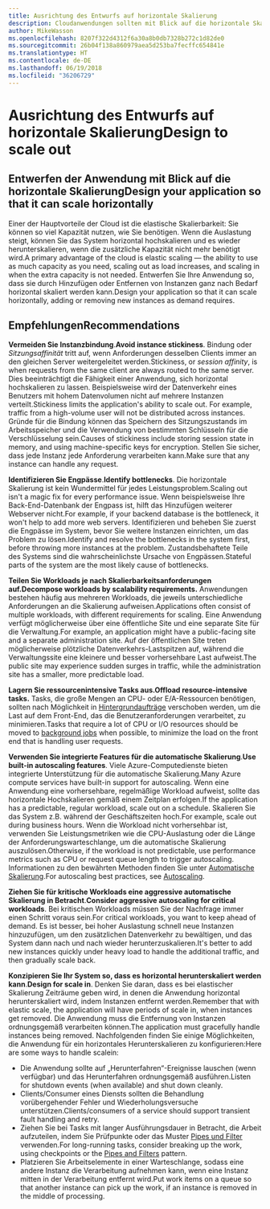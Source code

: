 ```yaml
---
title: Ausrichtung des Entwurfs auf horizontale Skalierung
description: Cloudanwendungen sollten mit Blick auf die horizontale Skalierung entworfen werden.
author: MikeWasson
ms.openlocfilehash: 8207f322d4312f6a30a8b0db7328b272c1d82de0
ms.sourcegitcommit: 26b04f138a860979aea5d253ba7fecffc654841e
ms.translationtype: HT
ms.contentlocale: de-DE
ms.lasthandoff: 06/19/2018
ms.locfileid: "36206729"
---
```

# <a name="design-to-scale-out"></a><span data-ttu-id="01f9b-103">Ausrichtung des Entwurfs auf horizontale Skalierung</span><span class="sxs-lookup"><span data-stu-id="01f9b-103">Design to scale out</span></span>

## <a name="design-your-application-so-that-it-can-scale-horizontally"></a><span data-ttu-id="01f9b-104">Entwerfen der Anwendung mit Blick auf die horizontale Skalierung</span><span class="sxs-lookup"><span data-stu-id="01f9b-104">Design your application so that it can scale horizontally</span></span>

<span data-ttu-id="01f9b-105">Einer der Hauptvorteile der Cloud ist die elastische Skalierbarkeit: Sie können so viel Kapazität nutzen, wie Sie benötigen. Wenn die Auslastung steigt, können Sie das System horizontal hochskalieren und es wieder herunterskalieren, wenn die zusätzliche Kapazität nicht mehr benötigt wird.</span><span class="sxs-lookup"><span data-stu-id="01f9b-105">A primary advantage of the cloud is elastic scaling &mdash; the ability to use as much capacity as you need, scaling out as load increases, and scaling in when the extra capacity is not needed.</span></span> <span data-ttu-id="01f9b-106">Entwerfen Sie Ihre Anwendung so, dass sie durch Hinzufügen oder Entfernen von Instanzen ganz nach Bedarf horizontal skaliert werden kann.</span><span class="sxs-lookup"><span data-stu-id="01f9b-106">Design your application so that it can scale horizontally, adding or removing new instances as demand requires.</span></span>

## <a name="recommendations"></a><span data-ttu-id="01f9b-107">Empfehlungen</span><span class="sxs-lookup"><span data-stu-id="01f9b-107">Recommendations</span></span>

<span data-ttu-id="01f9b-108">**Vermeiden Sie Instanzbindung**.</span><span class="sxs-lookup"><span data-stu-id="01f9b-108">**Avoid instance stickiness**.</span></span> <span data-ttu-id="01f9b-109">Bindung oder *Sitzungsaffinität* tritt auf, wenn Anforderungen desselben Clients immer an den gleichen Server weitergeleitet werden.</span><span class="sxs-lookup"><span data-stu-id="01f9b-109">Stickiness, or *session affinity*, is when requests from the same client are always routed to the same server.</span></span> <span data-ttu-id="01f9b-110">Dies beeinträchtigt die Fähigkeit einer Anwendung, sich horizontal hochskalieren zu lassen. Beispielsweise wird der Datenverkehr eines Benutzers mit hohem Datenvolumen nicht auf mehrere Instanzen verteilt.</span><span class="sxs-lookup"><span data-stu-id="01f9b-110">Stickiness limits the application's ability to scale out. For example, traffic from a high-volume user will not be distributed across instances.</span></span> <span data-ttu-id="01f9b-111">Gründe für die Bindung können das Speichern des Sitzungszustands im Arbeitsspeicher und die Verwendung von bestimmten Schlüsseln für die Verschlüsselung sein.</span><span class="sxs-lookup"><span data-stu-id="01f9b-111">Causes of stickiness include storing session state in memory, and using machine-specific keys for encryption.</span></span> <span data-ttu-id="01f9b-112">Stellen Sie sicher, dass jede Instanz jede Anforderung verarbeiten kann.</span><span class="sxs-lookup"><span data-stu-id="01f9b-112">Make sure that any instance can handle any request.</span></span> 

<span data-ttu-id="01f9b-113">**Identifizieren Sie Engpässe**.</span><span class="sxs-lookup"><span data-stu-id="01f9b-113">**Identify bottlenecks**.</span></span> <span data-ttu-id="01f9b-114">Die horizontale Skalierung ist kein Wundermittel für jedes Leistungsproblem.</span><span class="sxs-lookup"><span data-stu-id="01f9b-114">Scaling out isn't a magic fix for every performance issue.</span></span> <span data-ttu-id="01f9b-115">Wenn beispielsweise Ihre Back-End-Datenbank der Engpass ist, hilft das Hinzufügen weiterer Webserver nicht.</span><span class="sxs-lookup"><span data-stu-id="01f9b-115">For example, if your backend database is the bottleneck, it won't help to add more web servers.</span></span> <span data-ttu-id="01f9b-116">Identifizieren und beheben Sie zuerst die Engpässe im System, bevor Sie weitere Instanzen einrichten, um das Problem zu lösen.</span><span class="sxs-lookup"><span data-stu-id="01f9b-116">Identify and resolve the bottlenecks in the system first, before throwing more instances at the problem.</span></span> <span data-ttu-id="01f9b-117">Zustandsbehaftete Teile des Systems sind die wahrscheinlichste Ursache von Engpässen.</span><span class="sxs-lookup"><span data-stu-id="01f9b-117">Stateful parts of the system are the most likely cause of bottlenecks.</span></span> 

<span data-ttu-id="01f9b-118">**Teilen Sie Workloads je nach Skalierbarkeitsanforderungen auf.**</span><span class="sxs-lookup"><span data-stu-id="01f9b-118">**Decompose workloads by scalability requirements.**</span></span>  <span data-ttu-id="01f9b-119">Anwendungen bestehen häufig aus mehreren Workloads, die jeweils unterschiedliche Anforderungen an die Skalierung aufweisen.</span><span class="sxs-lookup"><span data-stu-id="01f9b-119">Applications often consist of multiple workloads, with different requirements for scaling.</span></span> <span data-ttu-id="01f9b-120">Eine Anwendung verfügt möglicherweise über eine öffentliche Site und eine separate Site für die Verwaltung.</span><span class="sxs-lookup"><span data-stu-id="01f9b-120">For example, an application might have a public-facing site and a separate administration site.</span></span> <span data-ttu-id="01f9b-121">Auf der öffentlichen Site treten möglicherweise plötzliche Datenverkehrs-Lastspitzen auf, während die Verwaltungssite eine kleinere und besser vorhersehbare Last aufweist.</span><span class="sxs-lookup"><span data-stu-id="01f9b-121">The public site may experience sudden surges in traffic, while the administration site has a smaller, more predictable load.</span></span> 

<span data-ttu-id="01f9b-122">**Lagern Sie ressourcenintensive Tasks aus.**</span><span class="sxs-lookup"><span data-stu-id="01f9b-122">**Offload resource-intensive tasks.**</span></span> <span data-ttu-id="01f9b-123">Tasks, die große Mengen an CPU- oder E/A-Ressourcen benötigen, sollten nach Möglichkeit in [Hintergrundaufträge][background-jobs] verschoben werden, um die Last auf dem Front-End, das die Benutzeranforderungen verarbeitet, zu minimieren.</span><span class="sxs-lookup"><span data-stu-id="01f9b-123">Tasks that require a lot of CPU or I/O resources should be moved to [background jobs][background-jobs] when possible, to minimize the load on the front end that is handling user requests.</span></span>

<span data-ttu-id="01f9b-124">**Verwenden Sie integrierte Features für die automatische Skalierung**.</span><span class="sxs-lookup"><span data-stu-id="01f9b-124">**Use built-in autoscaling features**.</span></span> <span data-ttu-id="01f9b-125">Viele Azure-Computedienste bieten integrierte Unterstützung für die automatische Skalierung.</span><span class="sxs-lookup"><span data-stu-id="01f9b-125">Many Azure compute services have built-in support for autoscaling.</span></span> <span data-ttu-id="01f9b-126">Wenn eine Anwendung eine vorhersehbare, regelmäßige Workload aufweist, sollte das horizontale Hochskalieren gemäß einem Zeitplan erfolgen.</span><span class="sxs-lookup"><span data-stu-id="01f9b-126">If the application has a predictable, regular workload, scale out on a schedule.</span></span> <span data-ttu-id="01f9b-127">Skalieren Sie das System z.B. während der Geschäftszeiten hoch.</span><span class="sxs-lookup"><span data-stu-id="01f9b-127">For example, scale out during business hours.</span></span> <span data-ttu-id="01f9b-128">Wenn die Workload nicht vorhersehbar ist, verwenden Sie Leistungsmetriken wie die CPU-Auslastung oder die Länge der Anforderungswarteschlange, um die automatische Skalierung auszulösen.</span><span class="sxs-lookup"><span data-stu-id="01f9b-128">Otherwise, if the workload is not predictable, use performance metrics such as CPU or request queue length to trigger autoscaling.</span></span> <span data-ttu-id="01f9b-129">Informationen zu den bewährten Methoden finden Sie unter [Automatische Skalierung][autoscaling].</span><span class="sxs-lookup"><span data-stu-id="01f9b-129">For autoscaling best practices, see [Autoscaling][autoscaling].</span></span>

<span data-ttu-id="01f9b-130">**Ziehen Sie für kritische Workloads eine aggressive automatische Skalierung in Betracht**.</span><span class="sxs-lookup"><span data-stu-id="01f9b-130">**Consider aggressive autoscaling for critical workloads**.</span></span> <span data-ttu-id="01f9b-131">Bei kritischen Workloads müssen Sie der Nachfrage immer einen Schritt voraus sein.</span><span class="sxs-lookup"><span data-stu-id="01f9b-131">For critical workloads, you want to keep ahead of demand.</span></span> <span data-ttu-id="01f9b-132">Es ist besser, bei hoher Auslastung schnell neue Instanzen hinzuzufügen, um den zusätzlichen Datenverkehr zu bewältigen, und das System dann nach und nach wieder herunterzuskalieren.</span><span class="sxs-lookup"><span data-stu-id="01f9b-132">It's better to add new instances quickly under heavy load to handle the additional traffic, and then gradually scale back.</span></span>

<span data-ttu-id="01f9b-133">**Konzipieren Sie Ihr System so, dass es horizontal herunterskaliert werden kann**.</span><span class="sxs-lookup"><span data-stu-id="01f9b-133">**Design for scale in**.</span></span>  <span data-ttu-id="01f9b-134">Denken Sie daran, dass es bei elastischer Skalierung Zeiträume geben wird, in denen die Anwendung horizontal herunterskaliert wird, indem Instanzen entfernt werden.</span><span class="sxs-lookup"><span data-stu-id="01f9b-134">Remember that with elastic scale, the application will have periods of scale in, when instances get removed.</span></span> <span data-ttu-id="01f9b-135">Die Anwendung muss die Entfernung von Instanzen ordnungsgemäß verarbeiten können.</span><span class="sxs-lookup"><span data-stu-id="01f9b-135">The application must gracefully handle instances being removed.</span></span> <span data-ttu-id="01f9b-136">Nachfolgenden finden Sie einige Möglichkeiten, die Anwendung für ein horizontales Herunterskalieren zu konfigurieren:</span><span class="sxs-lookup"><span data-stu-id="01f9b-136">Here are some ways to handle scalein:</span></span>

- <span data-ttu-id="01f9b-137">Die Anwendung sollte auf „Herunterfahren“-Ereignisse lauschen (wenn verfügbar) und das Herunterfahren ordnungsgemäß ausführen.</span><span class="sxs-lookup"><span data-stu-id="01f9b-137">Listen for shutdown events (when available) and shut down cleanly.</span></span> 
- <span data-ttu-id="01f9b-138">Clients/Consumer eines Diensts sollten die Behandlung vorübergehender Fehler und Wiederholungsversuche unterstützen.</span><span class="sxs-lookup"><span data-stu-id="01f9b-138">Clients/consumers of a service should support transient fault handling and retry.</span></span> 
- <span data-ttu-id="01f9b-139">Ziehen Sie bei Tasks mit langer Ausführungsdauer in Betracht, die Arbeit aufzuteilen, indem Sie Prüfpunkte oder das Muster [Pipes und Filter][pipes-filters-pattern] verwenden.</span><span class="sxs-lookup"><span data-stu-id="01f9b-139">For long-running tasks, consider breaking up the work, using checkpoints or the [Pipes and Filters][pipes-filters-pattern] pattern.</span></span> 
- <span data-ttu-id="01f9b-140">Platzieren Sie Arbeitselemente in einer Warteschlange, sodass eine andere Instanz die Verarbeitung aufnehmen kann, wenn eine Instanz mitten in der Verarbeitung entfernt wird.</span><span class="sxs-lookup"><span data-stu-id="01f9b-140">Put work items on a queue so that another instance can pick up the work, if an instance is removed in the middle of processing.</span></span> 


<!-- links -->

[autoscaling]: ../../best-practices/auto-scaling.md
[background-jobs]: ../../best-practices/background-jobs.md
[pipes-filters-pattern]: ../../patterns/pipes-and-filters.md
